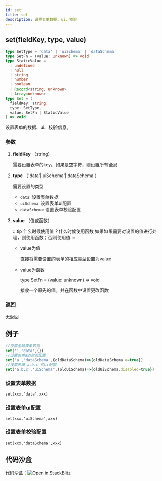 ```yaml
---
id: set
title: set
description: 设置表单数据、ui、校验
---
```


## set(fieldKey, type, value)

```ts
type SetType = 'data' | 'uiSchema' | 'dataSchema'
type SetFn = (value: unknown) => void
type StaticValue =
  | undefined
  | null
  | string
  | number
  | boolean
  | Record<string, unknown>
  | Array<unknown>
type Set = (
  fieldKey: string,
  type: SetType,
  value: SetFn | StaticValue
) => void
```

设置表单的数据、ui、校验信息。

### 参数

1. **fieldKey** （string）

	需要设置表单的key。如果是空字符，则设置所有全局

2. **type** （'data'|'uiSchema'|'dataSchema'）

	需要设置的类型

	- `data`: 设置表单数据
	- `uiSchema`: 设置表单ui配置
	- `dataSchema`: 设置表单校验配置

3. **value** （值或函数）

	:::tip 什么时候使用值？什么时候使用函数
	如果如果需要对设置的值进行处理，则使用函数；否则使用值
	:::

	- value为值
		
		直接将需要设置的表单的相应类型设置为value
	- value为函数
		
		type SetFn = (value: unknown) => void

		接收一个原先的值，并在函数中设置更改函数
		


	


### 返回

无返回



## 例子

```js
//设置全局表单数据
set('','data',{})
//设置表单a的校验配置
set('a','dataSchema',(oldDataSchema)=>{oldDataSchema.a=true})
//设置表单 a.b.c 的ui配置
set('a.b.c','uiSchema',(oldUiSchema)=>{oldUiSchema.disabled=true})
```

### 设置表单数据

```
set(xxx,'data',xxx)
```

### 设置表单ui配置

```
set(xxx,'uiSchema',xxx)
```

### 设置表单校验配置

```
set(xxx,'dataSchema',xxx)
```
## 代码沙盒

代码沙盒：[![Open in StackBlitz](https://developer.stackblitz.com/img/open_in_stackblitz.svg)](https://stackblitz.com/edit/drip-form-pdsgmq?file=src/App.tsx)